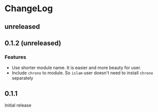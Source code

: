 # ChangeLog

## unreleased

## 0.1.2 (unreleased)

### Features
- Use shorter module name. It is easier and more beauty for user.
- Include `chrono` to module. So `islam` user doesn't need to install `chrono` separately

## 0.1.1

Initial release
